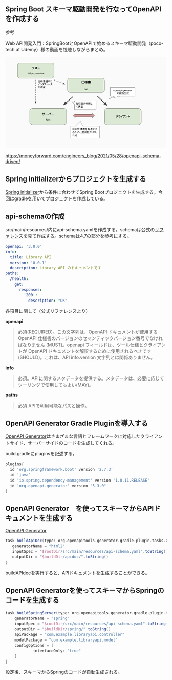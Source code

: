 ## Spring Boot スキーマ駆動開発を行なってOpenAPIを作成する

参考

Web API開発入門：SpringBootとOpenAPIで始めるスキーマ駆動開発（poco-tech at Udemy）様の動画を視聴しながらまとめ。

![スキーマ駆動開発の全体像](https://github.com/RyoyaToba/TIL/blob/main/documents/openapi-schema-driven1.png)

https://moneyforward.com/engineers_blog/2021/05/28/openapi-schema-driven/


## Spring initializerからプロジェクトを生成する

[Spring initializer](https://start.spring.io/)から条件に合わせてSpring Bootプロジェクトを生成する。今回はgradleを用いてプロジェクトを作成している。


## api-schemaの作成

src/main/resources/内にapi-schema.yamlを作成する。schemaは公式の[リファレンス](https://spec.openapis.org/oas/v3.0.0)を見て作成する。schemaは4.7の部分を参考にする。

```yaml
openapi: '3.0.0'
info:
  title: Library API
  version: '0.0.1'
  description: Library API のドキュメントです
paths:
  /health:
    get: 
      responses:
        '200':
          description: "OK"
```

各項目に関して（公式リファレンスより）

**openapi**

>必須(REQUIRED)。この文字列は、OpenAPI ドキュメントが使用する OpenAPI 仕様書のバージョンのセマンティックバージョン番号でなければなりません (MUST)。openapi フィールドは、ツール仕様とクライアントが OpenAPI ドキュメントを解釈するために使用されるべきです (SHOULD)。これは、API info.version 文字列とは関係ありません。

**info**

>必須。APIに関するメタデータを提供する。メタデータは、必要に応じてツーリングで使用してもよい(MAY)。

**paths**

>必須 APIで利用可能なパスと操作。

## OpenAPI Generator Gradle Pluginを導入する

[OpenAPI Generator](https://github.com/OpenAPITools/openapi-generator)はさまざまな言語とフレームワークに対応したクライアントサイド、サーバーサイドのコードを生成してくれる。

build.gradleにpluginsを記述する。

```gradle
plugins{
  id 'org.springframework.boot' version '2.7.3'
  id 'java'
  id 'io.spring.dependency-management' version '1.0.11.RELEASE'
  id 'org.openapi.generator' version "5.3.0"
}
```

## OpenAPI Generator　を使ってスキーマからAPIドキュメントを生成する

[OpenAPI Generator](https://openapi-generator.tech/docs/generators/)

```gradle
task buildApiDoc(type: org.openapitools.generator.gradle.plugin.tasks.GenerateTask){
   generatorName = "html2"
   inputSpec = "$rootDir/src/main/resources/api-schema.yaml".toString()
   outputDir = "$buildDir/apidoc/".toString()
}
```

buildAPIdocを実行すると、APIドキュメントを生成することができる。


## OpenAPI Generatorを使ってスキーマからSpringのコードを生成する

```gradle
task buildSpringServer(type: org.openapitools.generator.gradle.plugin.tasks.GenerateTask){
    generatorName = "spring"
    inputSpec = "$rootDir/src/main/resources/api-schema.yaml".toString()
    outputDir = "$buildDir/spring/".toString()
    apiPackage = "com.example.libraryapi.controller"
    modelPackage = "com.example.libraryapi.model"
    configOptions = [
            interfaceOnly: "true"
    ]
}
```

設定後、スキーマからSpringのコードが自動生成される。

